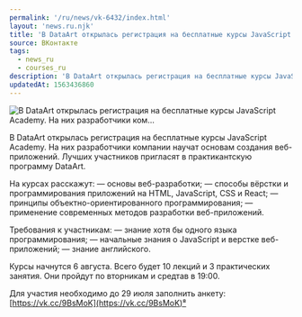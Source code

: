 ```yaml
---
permalink: '/ru/news/vk-6432/index.html'
layout: 'news.ru.njk'
title: 'В DataArt открылась регистрация на бесплатные курсы JavaScript Academy. На них разработчики ком'
source: ВКонтакте
tags:
  - news_ru
  - courses_ru
description: 'В DataArt открылась регистрация на бесплатные курсы JavaScript Academy. На них разработчики ком…'
updatedAt: 1563436860
---
```

![В DataArt открылась регистрация на бесплатные курсы JavaScript Academy. На них разработчики ком…](https://sun9-60.userapi.com/impf/c855620/v855620955/9c046/XeX5F5RiZbs.jpg?size=1280x847&quality=96&sign=977c44237b5f2e78a5488c6098fcfe32&c_uniq_tag=8uuMvfat7ZVMm1x8zPy4jff3FBYADKz4DNmon9BbdfA&type=album)

В DataArt открылась регистрация на бесплатные курсы JavaScript Academy. На них разработчики компании научат основам создания веб-приложений. Лучших участников пригласят в практикантскую программу DataArt.

На курсах расскажут:
— основы веб-разработки;
— способы вёрстки и программирования приложений на HTML, JavaScript, CSS и React;
— принципы объектно-ориентированного программирования;
— применение современных методов разработки веб-приложений.

Требования к участникам:
— знание хотя бы одного языка программирования;
— начальные знания о JavaScript и верстке веб-приложений;
— знание английского.

Курсы начнутся 6 августа. Всего будет 10 лекций и 3 практических занятия. Они пройдут по вторникам и средтав в 19:00.

Для участия необходимо до 29 июля заполнить анкету: [https://vk.cc/9BsMoK](https://vk.cc/9BsMoK)⁸
